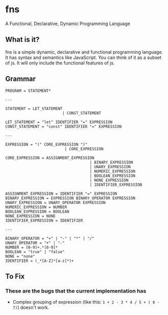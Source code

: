 # fns

A Functional, Declarative, Dynamic Programming Language

## What is it?

fns is a simple dynamic, declarative and functional programming language. It has syntax and semantics like JavaScript. You can think of it as a subset of js. It will only include the functional features of js.

## Grammar

```
PROGRAM = STATEMENT*

---

STATEMENT = LET_STATEMENT
                         | CONST_STATEMENT

LET_STATEMENT = "let" IDENTIFIER "=" EXPRESSION
CONST_STATEMENT = "const" IDENTIFIER "=" EXPRESSION

---

EXPRESSION = "(" CORE_EXPRESSION ")"
                          | CORE_EXPRESSION

CORE_EXPRESSION = ASSIGNMENT_EXPRESSION
                                     | BINARY_EXPRESSION
                                     | UNARY_EXPRESSION
                                     | NUMERIC_EXPRESSION
                                     | BOOLEAN_EXPRESSION
                                     | NONE_EXPRESSION
                                     | IDENTIFIER_EXPRESSION

ASSIGNMENT_EXPRESSION = IDENTIFIER "=" EXPRESSION
BINARY_EXPRESSION = EXPRESSION BINARY_OPERATOR EXPRESSION
UNARY_EXPRESSION = UNARY_OPERATOR EXPRESSION
NUMERIC_EXPRESSION = NUMBER
BOOLEAN_EXPRESSION = BOOLEAN
NONE_EXPRESSION = NONE
IDENTIFIER_EXPRESSION = IDENTIFIER

---

BINARY_OPERATOR = "+" | "-" | "*" | "/"
UNARY_OPERATOR = "+" | "-"
NUMBER = [0-9]+.*[0-9]*
BOOLEAN = "true" | "false"
NONE = "none"
IDENTIFIER = (_*[A-Z]*[a-z]*)+
```

## To Fix

### These are the bugs that the current implementation has

- Complex grouping of expression (like this: `1 + 2 - 3 * 4 / 5 + ( 6 - 7)`) doesn't work.
